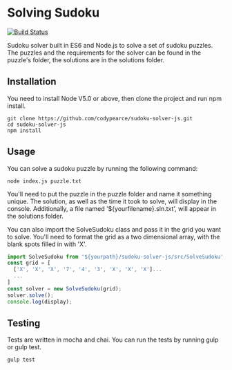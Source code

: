 # Solving Sudoku
[![Build Status](https://travis-ci.org/codypearce/sudoku-solver-js.svg?branch=master)](https://travis-ci.org/codypearce/sudoku-solver-js)

Sudoku solver built in ES6 and Node.js to solve a set of sudoku puzzles. The puzzles and the requirements for the solver can be found in the puzzle's folder, the solutions are in the solutions folder.

## Installation
You need to install Node V5.0 or above, then clone the project and run npm install.

```
git clone https://github.com/codypearce/sudoku-solver-js.git
cd sudoku-solver-js
npm install
```

## Usage
You can solve a sudoku puzzle by running the following command:

```
node index.js puzzle.txt
```

You'll need to put the puzzle in the puzzle folder and name it something unique. The solution, as well as the time it took to solve, will display in the console. Additionally, a file named '${yourfilename}.sln.txt', will appear in the solutions folder.

You can also import the SolveSudoku class and pass it in the grid you want to solve. You'll need to format the grid as a two dimensional array, with the blank spots filled in with 'X'.

```javascript
import SolveSudoku from '${yourpath}/sudoku-solver-js/src/SolveSudoku';
const grid = [
  ['X', 'X', 'X', '7', '4', '3', 'X', 'X', 'X']...
  ...
]
const solver = new SolveSudoku(grid);
solver.solve();
console.log(display);
```

## Testing
Tests are written in mocha and chai. You can run the tests by running gulp or gulp test.
```
gulp test
```
